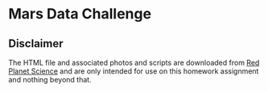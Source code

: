 # Mars Data Challenge

## Disclaimer

The HTML file and associated photos and scripts are downloaded from [Red Planet Science](https://redplanetscience.com/) and are only intended for use on this homework assignment and nothing beyond that.